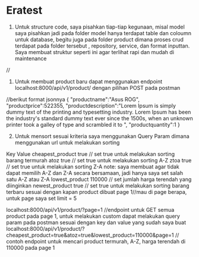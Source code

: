 # Eratest

1. Untuk structure code, saya pisahkan tiap-tiap kegunaan, misal model saya pisahkan jadi pada folder model hanya terdapat table dan coloumn untuk database, 
begitu juga pada folder product dimana proses crud terdapat pada folder tersebut , repository, service, dan format inputtan. Saya membuat struktur seperti ini agar terlihat rapi
dan mudah di maintenance


//
1. Untuk membuat product baru dapat menggunakan endpoint
localhost:8000/api/v1/product/ dengan pilihan POST pada postman

//berikut format jsonnya
{
   "productname":"Asus ROG",
   "productprice":522355,
   "productdescription":"Lorem Ipsum is simply dummy text of the printing and typesetting industry. Lorem Ipsum has been the industry's standard dummy text ever since the 1500s, when an unknown printer took a galley of type and scrambled it to ",
   "productquantity":1
}

2. Untuk mensort sesuai kriteria saya menggunakan Query Param dimana menggunakan url untuk melakukan sorting

Key               Value
cheapest_product true // set true untuk melakukan sorting barang termurah
atoz             true // set true untuk melakukan sorting A-Z
ztoa             true // set true untuk melakukan sorting Z-A  note: saya membuat agar tidak dapat memilih A-Z dan Z-A secara bersamaan, jadi hanya saya set salah satu A-Z atau Z-A
lowest_product   110000 // set jumlah harga terendah yang diinginkan
newest_product   true // set true untuk melakukan sorting barang terbaru sesuai dengan kapan product dibuat
page             1//mau di page berapa, untuk page saya set limit = 5


localhost:8000/api/v1/product/?page=1 //endpoint untuk GET semua product pada page 1, untuk melakukan custom dapat melakukan query param pada postman sesuai dengan key dan value yang sudah saya buat
localhost:8000/api/v1/product/?cheapest_product=true&atoz=true&lowest_product=110000&page=1 // contoh endpoint untuk mencari product termurah, A-Z, harga terendah di 110000 pada page 1


